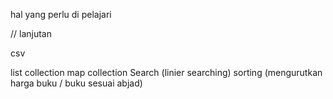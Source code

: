 hal yang perlu di pelajari
<!-- map/list/set --> // lanjutan
<!-- import -->
<!-- tipe data -->
<!-- class -->
<!-- function
void function
inner function
function return value
function parameter -->
<!-- static void -->
<!-- construction -->
<!-- return value -->
csv
<!-- string interpolation -->
<!-- high order function -->
<!-- if
while
switch case
for -->
<!-- oprator perbandingan
oprator logika
oprator aritmatika
namedparameter -->



list collection
map collection
Search (linier searching)
sorting (mengurutkan harga buku / buku sesuai abjad)

